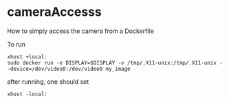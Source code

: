 # cameraAccesss
How to simply access the camera from a Dockerfile

To run 

```
xhost +local:
sudo docker run -e DISPLAY=$DISPLAY -v /tmp/.X11-unix:/tmp/.X11-unix --device=/dev/video0:/dev/video0 my_image
```
after running, one should set 

```
xhost -local:
```

